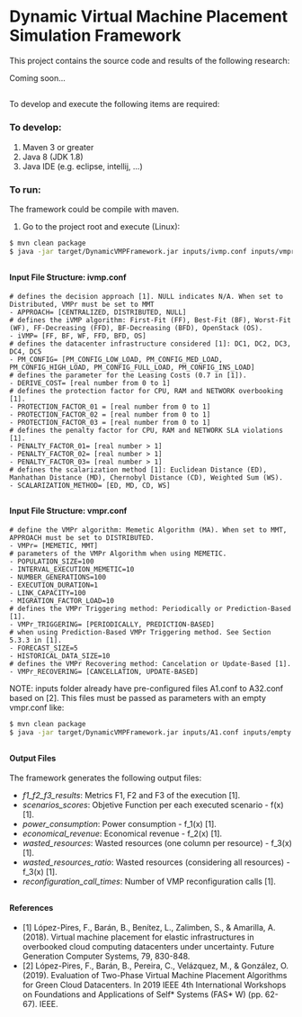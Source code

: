 # Dynamic Virtual Machine Placement Simulation Framework

This project contains the source code and results of the following research:

Coming soon...
##  

To develop and execute the following items are required:

### To develop:

1. Maven 3 or greater
2. Java 8 (JDK 1.8)
3. Java IDE (e.g. eclipse, intellij, ...)

### To run:
The framework could be compile with maven.

1. Go to the project root and execute (Linux):
``` bash
$ mvn clean package
$ java -jar target/DynamicVMPFramework.jar inputs/ivmp.conf inputs/vmpr.conf inputs/scenarios.conf outputs/
```

##
#### Input File Structure: ivmp.conf
```
# defines the decision approach [1]. NULL indicates N/A. When set to Distributed, VMPr must be set to MMT
- APPROACH= [CENTRALIZED, DISTRIBUTED, NULL] 
# defines the iVMP algorithm: First-Fit (FF), Best-Fit (BF), Worst-Fit (WF), FF-Decreasing (FFD), BF-Decreasing (BFD), OpenStack (OS).
- iVMP= [FF, BF, WF, FFD, BFD, OS]
# defines the datacenter infrastructure considered [1]: DC1, DC2, DC3, DC4, DC5 
- PM_CONFIG= [PM_CONFIG_LOW_LOAD, PM_CONFIG_MED_LOAD, PM_CONFIG_HIGH_LOAD, PM_CONFIG_FULL_LOAD, PM_CONFIG_INS_LOAD]
# defines the parameter for the Leasing Costs (0.7 in [1]). 
- DERIVE_COST= [real number from 0 to 1]
# defines the protection factor for CPU, RAM and NETWORK overbooking [1]. 
- PROTECTION_FACTOR_01 = [real number from 0 to 1]
- PROTECTION_FACTOR_02 = [real number from 0 to 1]
- PROTECTION_FACTOR_03 = [real number from 0 to 1]
# defines the penalty factor for CPU, RAM and NETWORK SLA violations [1].
- PENALTY_FACTOR_01= [real number > 1]
- PENALTY_FACTOR_02= [real number > 1]
- PENALTY_FACTOR_03= [real number > 1]
# defines the scalarization method [1]: Euclidean Distance (ED), Manhathan Distance (MD), Chernobyl Distance (CD), Weighted Sum (WS).
- SCALARIZATION_METHOD= [ED, MD, CD, WS] 
```
##
#### Input File Structure: vmpr.conf
```
# define the VMPr algorithm: Memetic Algorithm (MA). When set to MMT, APPROACH must be set to DISTRIBUTED.
- VMPr= [MEMETIC, MMT]
# parameters of the VMPr Algorithm when using MEMETIC.
- POPULATION_SIZE=100
- INTERVAL_EXECUTION_MEMETIC=10
- NUMBER_GENERATIONS=100
- EXECUTION_DURATION=1
- LINK_CAPACITY=100
- MIGRATION_FACTOR_LOAD=10
# defines the VMPr Triggering method: Periodically or Prediction-Based [1].
- VMPr_TRIGGERING= [PERIODICALLY, PREDICTION-BASED]
# when using Prediction-Based VMPr Triggering method. See Section 5.3.3 in [1].
- FORECAST_SIZE=5
- HISTORICAL_DATA_SIZE=10
# defines the VMPr Recovering method: Cancelation or Update-Based [1].
- VMPr_RECOVERING= [CANCELLATION, UPDATE-BASED]
```

NOTE: inputs folder already have pre-configured files A1.conf to A32.conf based on [2]. This files must be passed as parameters with an empty vmpr.conf like:

``` bash
$ mvn clean package
$ java -jar target/DynamicVMPFramework.jar inputs/A1.conf inputs/empty.conf inputs/scenarios.conf outputs/
```

##
#### Output Files

The framework generates the following output files:

- *f1_f2_f3_results*: Metrics F1, F2 and F3 of the execution [1].
- *scenarios_scores*: Objetive Function per each executed scenario - f(x) [1].
- *power_consumption*: Power consumption - f_1(x) [1].
- *economical_revenue*: Economical revenue - f_2(x) [1].
- *wasted_resources*: Wasted resources (one column per resource) - f_3(x) [1].
- *wasted_resources_ratio*: Wasted resources (considering all resources) - f_3(x) [1].
- *reconfiguration_call_times*: Number of VMP reconfiguration calls [1].

##
#### References
- [1] López-Pires, F., Barán, B., Benítez, L., Zalimben, S., & Amarilla, A. (2018). Virtual machine placement for elastic infrastructures in overbooked cloud computing datacenters under uncertainty. Future Generation Computer Systems, 79, 830-848.
- [2] López-Pires, F., Barán, B., Pereira, C., Velázquez, M., & González, O. (2019). Evaluation of Two-Phase Virtual Machine Placement Algorithms for Green Cloud Datacenters. In 2019 IEEE 4th International Workshops on Foundations and Applications of Self* Systems (FAS* W) (pp. 62-67). IEEE.
